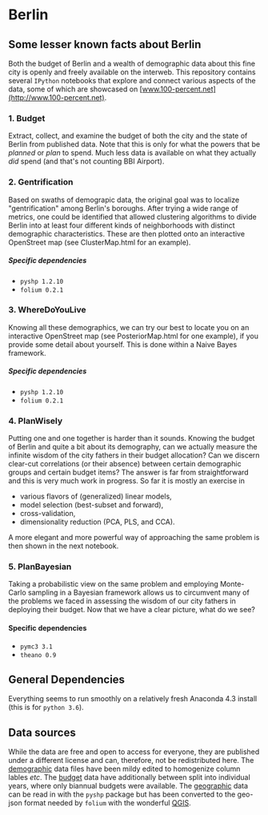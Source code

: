 # Berlin
## Some lesser known facts about Berlin
Both the budget of Berlin and a wealth of demographic data about this fine city
is openly and freely available on the interweb. This repository contains
several `IPython` notebooks that explore and connect various aspects of the
data, some of which are showcased on
[www.100-percent.net](http://www.100-percent.net).

### 1. Budget
Extract, collect, and examine the budget of both the city and the state of
Berlin from published data. Note that this is only for what the powers that be _planned_ or _plan_ to spend. Much less data is available on what they actually
_did_ spend (and that's not counting BBI Airport).

### 2. Gentrification
Based on swaths of demograpic data, the original goal was to localize
"gentrification" among Berlin's boroughs. After trying a wide range of metrics,
one could be identified that allowed clustering algorithms to divide Berlin
into at least four different kinds of neighborhoods with distinct
demographic characteristics. These are then plotted onto an interactive
OpenStreet map (see ClusterMap.html for an example).

##### Specific dependencies
+ `pyshp 1.2.10`
+ `folium 0.2.1`

### 3. WhereDoYouLive
Knowing all these demographics, we can try our best to locate you on an
interactive OpenStreet map (see PosteriorMap.html for one example), if you provide some detail about yourself. This is done within a Naive Bayes framework.

##### Specific dependencies
+ `pyshp 1.2.10`
+ `folium 0.2.1`

### 4. PlanWisely
Putting one and one together is harder than it sounds. Knowing the budget of
Berlin and quite a bit about its demography, can we actually measure the infinite wisdom of the city fathers in their budget allocation? Can we discern clear-cut
correlations (or their absence) between certain demographic groups and certain
budget items? The answer is far from straightforward and this is very much
work in progress. So far it is mostly an exercise in

+ various flavors of (generalized) linear models,
+ model selection (best-subset and forward),
+ cross-validation,
+ dimensionality reduction (PCA, PLS, and CCA).

A more elegant and more powerful way of approaching the same problem is then shown in the next notebook.

### 5. PlanBayesian
Taking a probabilistic view on the same problem and employing Monte-Carlo sampling in a Bayesian framework allows us to circumvent many of the problems we faced in assessing the wisdom of our city fathers in deploying their budget. Now that we have a clear picture, what do we see?

#### Specific dependencies
+ `pymc3 3.1`
+ `theano 0.9`

## General Dependencies
Everything seems to run smoothly on a relatively fresh Anaconda 4.3 install
(this is for `python 3.6`).

## Data sources
While the data are free and open to access for everyone, they are published
under a different license and can, therefore, not be redistributed here.
The [demographic](https://daten.berlin.de/kategorie/demographie) data files
have been mildy edited to homogenize column lables _etc_. The
[budget](https://daten.berlin.de/kategorie/%C3%B6ffentliche-verwaltung-haushalt-und-steuern) data have additionally between split into individual years, where
only biannual budgets were available. The [geographic](https://daten.berlin.de/datensaetze/rbs-lor-lebensweltlich-orientierte-r%C3%A4ume-dezember-2015) data can be read in with the `pyshp` package
but has been converted to the geo-json format needed by `folium` with the
wonderful [QGIS](http://www.qgis.org/).
